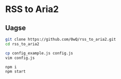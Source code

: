 # RSS to Aria2

## Uagse

```bash
git clone https://github.com/0wQ/rss_to_aria2.git
cd rss_to_aria2

cp config_example.js config.js
vim config.js

npm i
npm start
```
